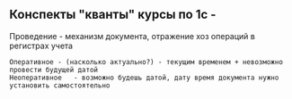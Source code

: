 ## Конспекты "кванты" курсы по 1с -

Проведение - механизм документа, отражение хоз операций в регистрах учета

	Оперативноe	- (насколько актуально?) - текущим временем + невозможно провести будущей датой
	Неоперативное	- возможно будешь датой, дату время документа нужно установить самостоятельно
